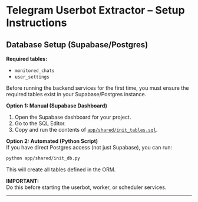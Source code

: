 # Telegram Userbot Extractor – Setup Instructions

## Database Setup (Supabase/Postgres)

**Required tables:**  
- `monitored_chats`  
- `user_settings`

Before running the backend services for the first time, you must ensure the required tables exist in your Supabase/Postgres instance.

**Option 1: Manual (Supabase Dashboard)**  
1. Open the Supabase dashboard for your project.
2. Go to the SQL Editor.
3. Copy and run the contents of [`app/shared/init_tables.sql`](app/shared/init_tables.sql).

**Option 2: Automated (Python Script)**  
If you have direct Postgres access (not just Supabase), you can run:
```bash
python app/shared/init_db.py
```
This will create all tables defined in the ORM.

**IMPORTANT:**  
Do this before starting the userbot, worker, or scheduler services.

---
